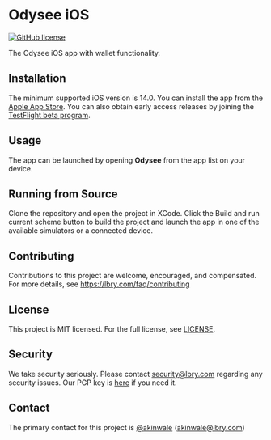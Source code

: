 # Odysee iOS
[![GitHub license](https://img.shields.io/github/license/lbryio/odysee-ios)](https://github.com/lbryio/odysee-ios/blob/master/LICENSE)

The Odysee iOS app with wallet functionality.

## Installation
The minimum supported iOS version is 14.0. You can install the app from the [Apple App Store](https://apps.apple.com/us/app/odysee/id1539444143). You can also obtain early access releases by joining the [TestFlight beta program](https://testflight.apple.com/join/8VLNhU79). 

## Usage
The app can be launched by opening **Odysee** from the app list on your device. 

## Running from Source
Clone the repository and open the project in XCode. Click the Build and run current scheme button to build the project and launch the app in one of the available simulators or a connected device.

## Contributing
Contributions to this project are welcome, encouraged, and compensated. For more details, see https://lbry.com/faq/contributing

## License
This project is MIT licensed. For the full license, see [LICENSE](LICENSE).

## Security
We take security seriously. Please contact security@lbry.com regarding any security issues. Our PGP key is [here](https://lbry.com/faq/gpg-key) if you need it.

## Contact
The primary contact for this project is [@akinwale](https://github.com/akinwale) (akinwale@lbry.com)
